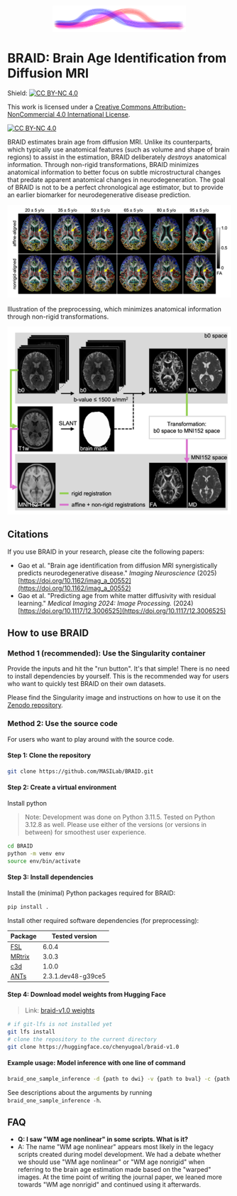 <p align="center">
    <img src="figures/logo.PNG" alt="braid" width="300">
</p>

# BRAID: Brain Age Identification from Diffusion MRI

Shield: [![CC BY-NC 4.0][cc-by-nc-shield]][cc-by-nc]

This work is licensed under a
[Creative Commons Attribution-NonCommercial 4.0 International License][cc-by-nc].

[![CC BY-NC 4.0][cc-by-nc-image]][cc-by-nc]

[cc-by-nc]: https://creativecommons.org/licenses/by-nc/4.0/
[cc-by-nc-image]: https://licensebuttons.net/l/by-nc/4.0/88x31.png
[cc-by-nc-shield]: https://img.shields.io/badge/License-CC%20BY--NC%204.0-lightgrey.svg

BRAID estimates brain age from diffusion MRI. 
Unlike its counterparts, which typically use anatomical features (such as volume and shape of brain regions) to assist in the estimation, BRAID deliberately *destroys* anatomical information.
Through non-rigid transformations, BRAID minimizes anatomical information to better focus on subtle microstructural changes that predate apparent anatomical changes in neurodegeneration. 
The goal of BRAID is not to be a perfect chronological age estimator, but to provide an earlier biomarker for neurodegenerative disease prediction.

<div align="center">
    <img src="figures/warp_brain.png" alt="warp brain" width="650"/>
</div>

Illustration of the preprocessing, which minimizes anatomical information through non-rigid transformations.

<div align="center">
    <img src="figures/preprocessing.png" alt="preprocessing" width="650"/>
</div>

## Citations
If you use BRAID in your research, please cite the following papers:
- Gao et al. "Brain age identification from diffusion MRI synergistically predicts neurodegenerative disease." *Imaging Neuroscience* (2025) [https://doi.org/10.1162/imag_a_00552](https://doi.org/10.1162/imag_a_00552)
- Gao et al. "Predicting age from white matter diffusivity with residual learning." *Medical Imaging 2024: Image Processing.* (2024) [https://doi.org/10.1117/12.3006525](https://doi.org/10.1117/12.3006525)


## How to use BRAID
### Method 1 (recommended): Use the Singularity container

Provide the inputs and hit the "run button". It's that simple! There is no need to install dependencies by yourself. This is the recommended way for users who want to quickly test BRAID on their own datasets.

Please find the Singularity image and instructions on how to use it on the [Zenodo repository](https://zenodo.org/records/15091613).

### Method 2: Use the source code

For users who want to play around with the source code.

#### Step 1: Clone the repository

```bash
git clone https://github.com/MASILab/BRAID.git
```
#### Step 2: Create a virtual environment

Install python 
> Note: Development was done on Python 3.11.5. Tested on Python 3.12.8 as well. Please use either of the versions (or versions in between) for smoothest user experience.

```bash
cd BRAID
python -m venv env
source env/bin/activate
```

#### Step 3: Install dependencies

Install the (minimal) Python packages required for BRAID:
```bash
pip install .
```

Install other required software dependencies (for preprocessing):

| Package                                          | Tested version |
|--------------------------------------------------|----------------|
| [FSL](https://fsl.fmrib.ox.ac.uk/fsl/fslwiki/FSL)| 6.0.4          |
| [MRtrix](https://www.mrtrix.org/)                | 3.0.3          |
| [c3d](https://sourceforge.net/projects/c3d/files/c3d/1.0.0/) | 1.0.0  |
| [ANTs](https://stnava.github.io/ANTs/)           | 2.3.1.dev48-g39ce5 |

#### Step 4: Download model weights from Hugging Face

> Link: [braid-v1.0 weights](https://huggingface.co/chenyugoal/braid-v1.0/tree/main)

```bash
# if git-lfs is not installed yet
git lfs install
# clone the repository to the current directory
git clone https://huggingface.co/chenyugoal/braid-v1.0
```

#### Example usage: Model inference with one line of command

```bash
braid_one_sample_inference -d {path to dwi} -v {path to bval} -c {path to bvec} -t {path to t1 image} -tm {path to t1 brain segmentation or brain mask} -m ./data/template/MNI_152.nii.gz -w {path to the braid-v1.0 directory} -i -o {path to the output directory}
```

See descriptions about the arguments by running `braid_one_sample_inference -h`.


## FAQ
- **Q: I saw "WM age nonlinear" in some scripts. What is it?**
- A: The name "WM age nonlinear" appears most likely in the legacy scripts created during model development. We had a debate whether we should use "WM age nonlinear" or "WM age nonrigid" when referring to the brain age estimation made based on the "warped" images. At the time point of writing the journal paper, we leaned more  towards "WM age nonrigid" and continued using it afterwards.
